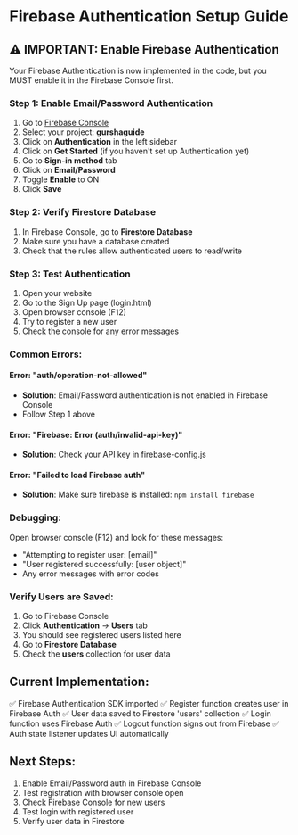 # Firebase Authentication Setup Guide

## ⚠️ IMPORTANT: Enable Firebase Authentication

Your Firebase Authentication is now implemented in the code, but you MUST enable it in the Firebase Console first.

### Step 1: Enable Email/Password Authentication

1. Go to [Firebase Console](https://console.firebase.google.com/)
2. Select your project: **gurshaguide**
3. Click on **Authentication** in the left sidebar
4. Click on **Get Started** (if you haven't set up Authentication yet)
5. Go to **Sign-in method** tab
6. Click on **Email/Password**
7. Toggle **Enable** to ON
8. Click **Save**

### Step 2: Verify Firestore Database

1. In Firebase Console, go to **Firestore Database**
2. Make sure you have a database created
3. Check that the rules allow authenticated users to read/write

### Step 3: Test Authentication

1. Open your website
2. Go to the Sign Up page (login.html)
3. Open browser console (F12)
4. Try to register a new user
5. Check the console for any error messages

### Common Errors:

#### Error: "auth/operation-not-allowed"
- **Solution**: Email/Password authentication is not enabled in Firebase Console
- Follow Step 1 above

#### Error: "Firebase: Error (auth/invalid-api-key)"
- **Solution**: Check your API key in firebase-config.js

#### Error: "Failed to load Firebase auth"
- **Solution**: Make sure firebase is installed: `npm install firebase`

### Debugging:

Open browser console (F12) and look for these messages:
- "Attempting to register user: [email]"
- "User registered successfully: [user object]"
- Any error messages with error codes

### Verify Users are Saved:

1. Go to Firebase Console
2. Click **Authentication** → **Users** tab
3. You should see registered users listed here
4. Go to **Firestore Database**
5. Check the **users** collection for user data

## Current Implementation:

✅ Firebase Authentication SDK imported
✅ Register function creates user in Firebase Auth
✅ User data saved to Firestore 'users' collection
✅ Login function uses Firebase Auth
✅ Logout function signs out from Firebase
✅ Auth state listener updates UI automatically

## Next Steps:

1. Enable Email/Password auth in Firebase Console
2. Test registration with browser console open
3. Check Firebase Console for new users
4. Test login with registered user
5. Verify user data in Firestore
